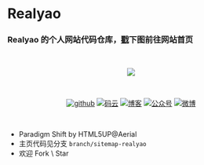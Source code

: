# Realyao

### Realyao 的个人网站代码仓库，[戳](https://realyao.gitee.io)下图前往网站首页
<br/>
<p align="center">    
    <a href="https://realyao.github.io" target="_blank">
        <img src="https://s3.ax1x.com/2021/03/04/6Zt9OS.png" width=""/>
    </a>
</p>
<br/>
<p align="center">
  <a href="https://github.com/realyao"><img src="https://img.shields.io/badge/Github-realyao-181717.svg?logo=github" alt="github"></a>
  <a href="https://gitee.com/realyao"><img src="https://img.shields.io/badge/Gitee-realyao-C71D23.svg?logo=Gitee" alt="码云"></a>
  <a href="https://blog.csdn.net/qq_41339564"><img src="https://img.shields.io/badge/CSDN-realyao-blue.svg?logo=c" alt="博客"></a>
  <a href="https://realyao.gitee.io/gzh/"><img src="https://img.shields.io/badge/Wechat-REALY-brightgreen.svg?logo=wechat" alt="公众号"></a>
  <a href="https://www.weibo.com/yulaoban123"><img src="https://img.shields.io/badge/Weibo-realyao---critical.svg?logo=sina weibo" alt="微博"></a>
</p>
<br/>

* Paradigm Shift by HTML5UP@Aerial
* 主页代码见分支 `branch/sitemap-realyao` 
* 欢迎 Fork \ Star
